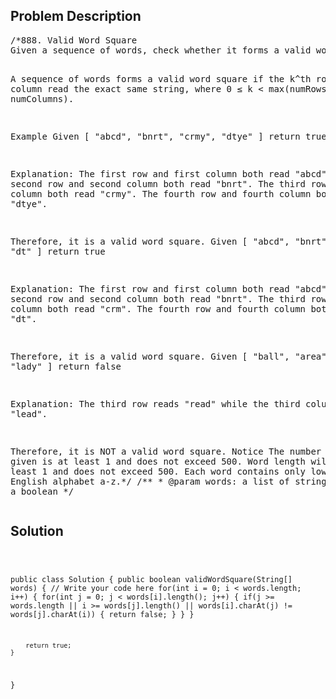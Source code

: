 <!--
<style>
  body { font-family: Arial, sans-serif; }
  .container { max-width: 100%; margin: auto; padding: 20px; }
  .comment-block { background-color: #f9f9f9; padding: 10px; border-left: 5px solid #ccc; max-width: 80%; margin: auto;}
  .code-block { background-color: #f4f4f4; padding: 10px; border: 1px solid #ddd; }
</style>
-->

<div class='container'>
<h2>Problem Description</h2>
<div class='comment-block'>
<pre>
/*888. Valid Word Square
Given a sequence of words, check whether it forms a valid word square.

A sequence of words forms a valid word square if the k^th row and column read the exact same string, where 0 ≤ k < max(numRows, numColumns).

Example
Given
[
  "abcd",
  "bnrt",
  "crmy",
  "dtye"
]
return true

Explanation:
The first row and first column both read "abcd".
The second row and second column both read "bnrt".
The third row and third column both read "crmy".
The fourth row and fourth column both read "dtye".

Therefore, it is a valid word square.
Given
[
  "abcd",
  "bnrt",
  "crm",
  "dt"
]
return true

Explanation:
The first row and first column both read "abcd".
The second row and second column both read "bnrt".
The third row and third column both read "crm".
The fourth row and fourth column both read "dt".

Therefore, it is a valid word square.
Given
[
  "ball",
  "area",
  "read",
  "lady"
]
return false

Explanation:
The third row reads "read" while the third column reads "lead".

Therefore, it is NOT a valid word square.
Notice
The number of words given is at least 1 and does not exceed 500.
Word length will be at least 1 and does not exceed 500.
Each word contains only lowercase English alphabet a-z.*/
    /**
     * @param words: a list of string
     * @return: a boolean
     */
</pre>
</div>

<h2>Solution</h2>
<div class='code-block'>
<pre><code class='language-java'>

public class Solution {
    public boolean validWordSquare(String[] words) {
        // Write your code here
        for(int i = 0; i < words.length; i++) {
            for(int j = 0; j < words[i].length(); j++) {
                if(j >= words.length || i >= words[j].length() || words[i].charAt(j) != words[j].charAt(i)) {
                    return false;
                }
            }
        }
        
        return true;
    }
}
</code></pre>
</div>
</div>

